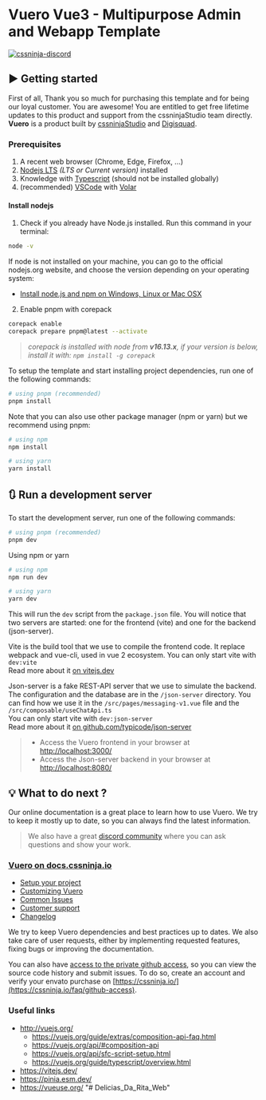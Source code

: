 # Vuero Vue3 - Multipurpose Admin and Webapp Template

[![cssninja-discord](https://img.shields.io/discord/785473098069311510?label=join%20us%20on%20discord&color=6944EC)](https://go.cssninja.io/discord)

## ▶️ Getting started

First of all, Thank you so much for purchasing this template and for being our loyal customer. You are awesome! You are entitled to get free lifetime updates to this product and support from the cssninjaStudio team directly. **Vuero** is a product built by [cssninjaStudio](https://cssninja.io/) and [Digisquad](https://digisquad.io/).

### Prerequisites

1. A recent web browser (Chrome, Edge, Firefox, ...)
2. [Nodejs LTS](https://nodejs.org/en/) _(LTS or Current version)_ installed
3. Knowledge with [Typescript](https://github.com/microsoft/typescript) (should not be installed globally)
4. (recommended) [VSCode](https://code.visualstudio.com/) with [Volar](https://marketplace.visualstudio.com/items?itemName=vue.volar)

#### Install nodejs

1. Check if you already have Node.js installed. Run this command in your terminal:

```bash
node -v
```

If node is not installed on your machine, you can go to the official nodejs.org website, and choose the version depending on your operating system:

- <a href="https://nodejs.org/en/download/" target="_blank">Install node.js and npm on Windows, Linux or Mac OSX</a>

2. Enable pnpm with corepack

```bash
corepack enable
corepack prepare pnpm@latest --activate
```

> _corepack is installed with node from **v16.13.x**, if your version is below, install it with: `npm install -g corepack`_

To setup the template and start installing project dependencies, run one of the following commands:

```bash
# using pnpm (recommended)
pnpm install
```

Note that you can also use other package manager (npm or yarn) but we recommend using pnpm:

```bash
# using npm
npm install

# using yarn
yarn install
```

## 🔃 Run a development server

To start the development server, run one of the following commands:

```bash
# using pnpm (recommended)
pnpm dev
```

Using npm or yarn

```bash
# using npm
npm run dev

# using yarn
yarn dev
```

This will run the `dev` script from the `package.json` file.
You will notice that two servers are started: one for the frontend (vite) and one for the backend (json-server).

Vite is the build tool that we use to compile the frontend code.
It replace webpack and vue-cli, used in vue 2 ecosystem.
You can only start vite with `dev:vite`  
Read more about it [on vitejs.dev](https://vitejs.dev/)

Json-server is a fake REST-API server that we use to simulate the backend.
The configuration and the database are in the `/json-server` directory.
You can find how we use it in the `/src/pages/messaging-v1.vue` file and the `/src/composable/useChatApi.ts`  
You can only start vite with `dev:json-server`  
Read more about it [on github.com/typicode/json-server](https://github.com/typicode/json-server)

> - Access the Vuero frontend in your browser at [http://localhost:3000/](http://localhost:3000/)
> - Access the Json-server backend in your browser at [http://localhost:8080/](http://localhost:8080/)

## 💡 What to do next ?

Our online documentation is a great place to learn how to use Vuero.
We try to keep it mostly up to date, so you can always find the latest information.

> We also have a great [discord community](https://go.cssninja.io/discord) where you can ask questions and show your work.

### [Vuero on docs.cssninja.io](https://docs.cssninja.io/vuero?utm_source=readme)

- [Setup your project](https://docs.cssninja.io/vuero/guide/setup-your-project.html?utm_source=readme)
- [Customizing Vuero](https://docs.cssninja.io/vuero/guide/customizing-vuero.html?utm_source=readme)
- [Common Issues](https://docs.cssninja.io/vuero/help/common-issues.html?utm_source=readme)
- [Customer support](https://docs.cssninja.io/vuero/help/customer-support.html?utm_source=readme)
- [Changelog](https://docs.cssninja.io/vuero/guide/changelog?utm_source=readme)

We try to keep Vuero dependencies and best practices up to dates. We also take care of user requests, either by implementing requested features, fixing bugs or improving the documentation.

You can also have [access to the private github access](https://cssninja.io/faq/github-access), so you can view the source code history and submit issues. To do so, create an account and verify your envato purchase on [https://cssninja.io/](https://cssninja.io/faq/github-access).

### Useful links

- http://vuejs.org/
  - https://vuejs.org/guide/extras/composition-api-faq.html
  - https://vuejs.org/api/#composition-api
  - https://vuejs.org/api/sfc-script-setup.html
  - https://vuejs.org/guide/typescript/overview.html
- https://vitejs.dev/
- https://pinia.esm.dev/
- https://vueuse.org/
"# Delicias_Da_Rita_Web" 
